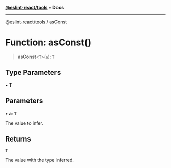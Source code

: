 [**@eslint-react/tools**](../README.md) • **Docs**

***

[@eslint-react/tools](../README.md) / asConst

# Function: asConst()

> **asConst**\<`T`\>(`a`): `T`

## Type Parameters

• **T**

## Parameters

• **a**: `T`

The value to infer.

## Returns

`T`

The value with the type inferred.
